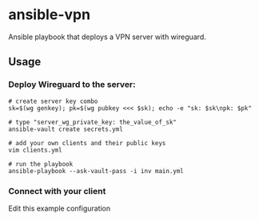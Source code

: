 # ansible-vpn

Ansible playbook that deploys a VPN server with wireguard.

## Usage

### Deploy Wireguard to the server:

```
# create server key combo
sk=$(wg genkey); pk=$(wg pubkey <<< $sk); echo -e "sk: $sk\npk: $pk"

# type "server_wg_private_key: the_value_of_sk"
ansible-vault create secrets.yml

# add your own clients and their public keys
vim clients.yml

# run the playbook
ansible-playbook --ask-vault-pass -i inv main.yml
```

### Connect with your client

Edit this example configuration